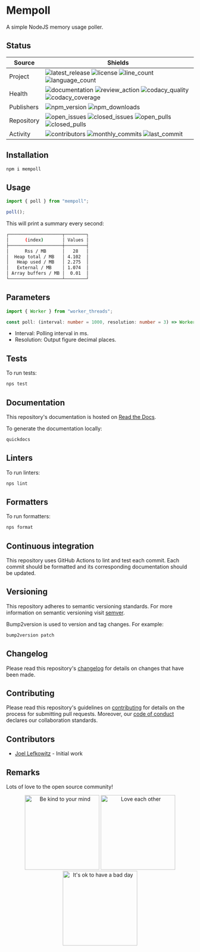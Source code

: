 # Mempoll

A simple NodeJS memory usage poller.

## Status

| Source     | Shields                                                                |
| ---------- | ---------------------------------------------------------------------- |
| Project    | ![latest_release] ![license] ![line_count] ![language_count]           |
| Health     | ![documentation] ![review_action] ![codacy_quality] ![codacy_coverage] |
| Publishers | ![npm_version] ![npm_downloads]                                        |
| Repository | ![open_issues] ![closed_issues] ![open_pulls] ![closed_pulls]          |
| Activity   | ![contributors] ![monthly_commits] ![last_commit]                      |

## Installation

```bash
npm i mempoll
```

## Usage

```ts
import { poll } from "mempoll";

poll();
```

This will print a summary every second:

```bash
┌────────────────────┬────────┐
│      (index)       │ Values │
├────────────────────┼────────┤
│      Rss / MB      │   28   │
│  Heap total / MB   │ 4.102  │
│   Heap used / MB   │ 2.275  │
│   External / MB    │ 1.074  │
│ Array buffers / MB │  0.01  │
└────────────────────┴────────┘
```

## Parameters

```ts
import { Worker } from "worker_threads";

const poll: (interval: number = 1000, resolution: number = 3) => Worker;
```

- Interval: Polling interval in ms.
- Resolution: Output figure decimal places.

## Tests

To run tests:

```bash
nps test
```

## Documentation

This repository's documentation is hosted on [Read the Docs](https://mempoll.readthedocs.io/en/latest).

To generate the documentation locally:

```bash
quickdocs
```

## Linters

To run linters:

```bash
nps lint
```

## Formatters

To run formatters:

```bash
nps format
```

## Continuous integration

This repository uses GitHub Actions to lint and test each commit. Each commit should be formatted and its corresponding documentation should be updated.

## Versioning

This repository adheres to semantic versioning standards. For more information on semantic versioning visit [semver](https://semver.org).

Bump2version is used to version and tag changes. For example:

```bash
bump2version patch
```

## Changelog

Please read this repository's [changelog](CHANGELOG.md) for details on changes that have been made.

## Contributing

Please read this repository's guidelines on [contributing](CONTRIBUTING.md) for details on the process for submitting pull requests. Moreover, our [code of conduct](CODE_OF_CONDUCT.md) declares our collaboration standards.

## Contributors

- [Joel Lefkowitz](https://github.com/joellefkowitz) - Initial work

## Remarks

Lots of love to the open source community!

<p align='center'>
    <img width=200 height=200 src='https://media.giphy.com/media/osAcIGTSyeovPq6Xph/giphy.gif' alt='Be kind to your mind' />
    <img width=200 height=200 src='https://media.giphy.com/media/KEAAbQ5clGWJwuJuZB/giphy.gif' alt='Love each other' />
    <img width=200 height=200 src='https://media.giphy.com/media/WRWykrFkxJA6JJuTvc/giphy.gif' alt="It's ok to have a bad day" />
</p>

[latest_release]: https://img.shields.io/github/v/tag/joellefkowitz/mempoll "Latest release"
[license]: https://img.shields.io/github/license/joellefkowitz/mempoll "License"
[line_count]: https://img.shields.io/tokei/lines/github/joellefkowitz/mempoll "Line count"
[language_count]: https://img.shields.io/github/languages/count/joellefkowitz/mempoll "Language count"
[documentation]: https://img.shields.io/readthedocs/mempoll "Documentation"
[review_action]: https://img.shields.io/github/actions/workflow/status/JoelLefkowitz/mempoll/review.yml "Review action"
[codacy_quality]: https://img.shields.io/codacy/grade/3c758fa5074c4e39a5a26277aecc3821 "Codacy quality"
[codacy_coverage]: https://img.shields.io/codacy/coverage/3c758fa5074c4e39a5a26277aecc3821 "Codacy coverage"
[npm_version]: https://img.shields.io/npm/v/mempoll "NPM Version"
[npm_downloads]: https://img.shields.io/npm/dw/mempoll "NPM Downloads"
[open_issues]: https://img.shields.io/github/issues/joellefkowitz/mempoll "Open issues"
[closed_issues]: https://img.shields.io/github/issues-closed/joellefkowitz/mempoll "Closed issues"
[open_pulls]: https://img.shields.io/github/issues-pr/joellefkowitz/mempoll "Open pull requests"
[closed_pulls]: https://img.shields.io/github/issues-pr-closed/joellefkowitz/mempoll "Closed pull requests"
[contributors]: https://img.shields.io/github/contributors/joellefkowitz/mempoll "Contributors"
[monthly_commits]: https://img.shields.io/github/commit-activity/m/joellefkowitz/mempoll "Monthly commits"
[last_commit]: https://img.shields.io/github/last-commit/joellefkowitz/mempoll "Last commit"

